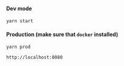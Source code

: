#### Dev mode

`yarn start`

#### Production (make sure that `docker` installed)

`yarn prod`

`http://localhost:8080`
